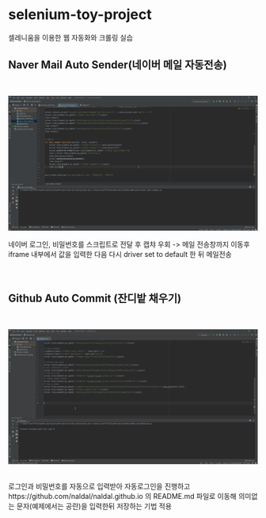 # selenium-toy-project
셀레니움을 이용한 웹 자동화와 크롤링 실습

## Naver Mail Auto Sender(네이버 메일 자동전송)
<br>

![ex_screenshot](https://github.com/naldal/naldal.github.io/blob/master/assets/images/autosendmail.gif?raw=true)

네이버 로그인, 비밀번호를 스크립트로 전달 후 캡챠 우회 -> 메일 전송창까지 이동후 
iframe 내부에서 값을 입력한 다음 다시 driver set to default 한 뒤 메일전송
<br><br><br>
## Github Auto Commit (잔디밭 채우기)
<br>

![ex_screenshot](https://github.com/naldal/naldal.github.io/blob/master/assets/images/autocommit.gif?raw=true)

<br>
로그인과 비밀번호를 자동으로 입력받아 자동로그인을 진행하고 https://github.com/naldal/naldal.github.io 의
README.md 파일로 이동해 의미없는 문자(예제에서는 공란)을 입력한뒤 저장하는 기법 적용 
